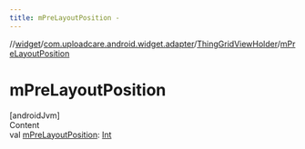 ```yaml
---
title: mPreLayoutPosition -
---
```

//[widget](../../index.md)/[com.uploadcare.android.widget.adapter](../index.md)/[ThingGridViewHolder](index.md)/[mPreLayoutPosition](m-pre-layout-position.md)



# mPreLayoutPosition  
[androidJvm]  
Content  
val [mPreLayoutPosition](m-pre-layout-position.md): [Int](https://kotlinlang.org/api/latest/jvm/stdlib/kotlin/-int/index.html)  




